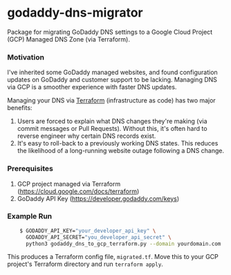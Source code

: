 # godaddy-dns-migrator

Package for migrating GoDaddy DNS settings to a Google Cloud Project (GCP) Managed DNS Zone (via Terraform).

### Motivation

I've inherited some GoDaddy managed websites, and found configuration updates on GoDaddy and customer support to be
lacking.  Managing DNS via GCP is a smoother experience with faster DNS updates.

Managing your DNS via [Terraform](https://www.terraform.io/) (infrastructure as code) has two major benefits:
1. Users are forced to explain what DNS changes they're making (via commit messages or Pull Requests).
Without this, it's often hard to reverse engineer why certain DNS records exist.
2. It's easy to roll-back to a previously working DNS states.  This reduces the likelihood of a long-running website 
outage following a DNS change.

### Prerequisites

1. GCP project managed via Terraform (https://cloud.google.com/docs/terraform)
2. GoDaddy API Key (https://developer.godaddy.com/keys)

### Example Run
 
```bash
    $ GODADDY_API_KEY="your_developer_api_key" \
      GODADDY_API_SECRET="you_developer_api_secret" \
      python3 godaddy_dns_to_gcp_terraform.py --domain yourdomain.com
```

This produces a Terraform config file, `migrated.tf`.
Move this to your GCP project's Terraform directory and run `terraform apply`.
